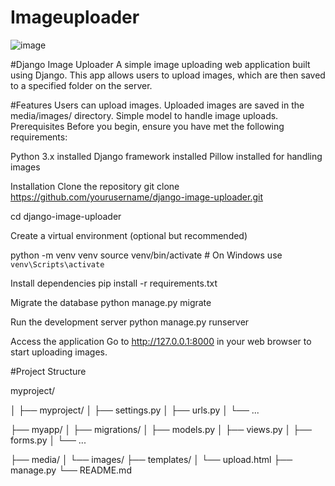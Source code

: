 # Imageuploader

![image](https://github.com/user-attachments/assets/80b48871-1f7f-4ff0-a9ee-b287d91d394d)

#Django Image Uploader
A simple image uploading web application built using Django. This app allows users to upload images, which are then saved to a specified folder on the server.

#Features
Users can upload images.
Uploaded images are saved in the media/images/ directory.
Simple model to handle image uploads.
Prerequisites
Before you begin, ensure you have met the following requirements:

Python 3.x installed
Django framework installed
Pillow installed for handling images

Installation
Clone the repository
git clone https://github.com/yourusername/django-image-uploader.git

cd django-image-uploader

Create a virtual environment (optional but recommended)

python -m venv venv
source venv/bin/activate  # On Windows use `venv\Scripts\activate`

Install dependencies
pip install -r requirements.txt

Migrate the database
python manage.py migrate

Run the development server
python manage.py runserver

Access the application
Go to http://127.0.0.1:8000 in your web browser to start uploading images.

#Project Structure

myproject/

│
├── myproject/
│   ├── settings.py
│   ├── urls.py
│   └── ...


├── myapp/
│   ├── migrations/
│   ├── models.py
│   ├── views.py
│   ├── forms.py
│   └── ...



├── media/
│   └── images/
├── templates/
│   └── upload.html
├── manage.py
└── README.md












